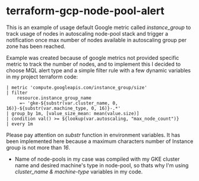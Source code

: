 # terraform-gcp-node-pool-alert

This is an example of usage default Google metric called *instance_group* to track usage of nodes in autoscaling node-pool stack and trigger
a notification once max number of nodes available in autoscaling group per zone has been reached. 

Example was created because of google metrics not provided specific metric to track the number of nodes, and to implement this I decided to 
choose MQL alert type and a simple filter rule with a few dynamic variables in my project terraform code:

```
| metric 'compute.googleapis.com/instance_group/size'
| filter
    resource.instance_group_name
     =~ 'gke-${substr(var.cluster_name, 0, 16)}-${substr(var.machine_type, 0, 16)}-.*'
| group_by 1m, [value_size_mean: mean(value.size)]
| condition val() >= ${lookup(var.autoscaling, "max_node_count")}
| every 1m
```

Please pay attention on *substr* function in environment variables. 
It has been implemented here because a maximum characters number of Instance group is not more than *16*.

- Name of node-pools in my case was compiled with my GKE cluster name and desired machine's type in node-pool, so thats
 why I'm using *cluster_name & machine-type* variables in my code.